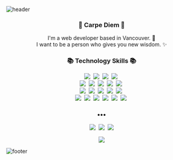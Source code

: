![header](https://capsule-render.vercel.app/api?type=slice&color=8f52c8&height=190&section=header&text=JongHyun%20Park&fontColor=090707&fontAlignX=45&fontAlignY=65&fontSize=100)


<h3 align="center"> 👋 Carpe Diem 👋 </h3>
<p align="center">
I'm a web developer based in Vancouver. 🌱 <br>
I want to be a person who gives you new wisdom. ✨
</p>
<h3 align="center">📚 Technology Skills 📚</h3>
<p align="center">
  <img src="https://img.shields.io/badge/-Java-orange"/>&nbsp
  <img src="https://img.shields.io/badge/-Spring-blueviolet"/>&nbsp
  <img src="https://img.shields.io/badge/-React-blue"/>&nbsp
  <img src="https://img.shields.io/badge/-Node.js-green"/>&nbsp
  <br>
  <img src="https://img.shields.io/badge/-Spring Boot-brightgreen"/>&nbsp
  <img src="https://img.shields.io/badge/-JPA-E92D2E"/>&nbsp
  <img src="https://img.shields.io/badge/-JavaScript-yellow"/>&nbsp
  <img src="https://img.shields.io/badge/-Express.js-green"/>&nbsp
  <img src="https://img.shields.io/badge/-WordPress-blue"/>&nbsp
  <br>
  <img src="https://img.shields.io/badge/-Oracle-lightgray"/>&nbsp
  <img src="https://img.shields.io/badge/-MongoDB-4FAA40"/>&nbsp  
  <img src="https://img.shields.io/badge/-MSSQL-9153C9"/>&nbsp  
  <img src="https://img.shields.io/badge/-MySQL-navy"/>&nbsp
  <img src="https://img.shields.io/badge/-MariaDB-422BF8"/>&nbsp
  <br>
  <img src="https://img.shields.io/badge/-AWS-orange"/>&nbsp
  <img src="https://img.shields.io/badge/-HTML5-E54D26"/>&nbsp
  <img src="https://img.shields.io/badge/-CSS3-3C8FC6"/>&nbsp  
  <img src="https://img.shields.io/badge/-JQuery-EFDB4F"/>&nbsp  
  <img src="https://img.shields.io/badge/-BootStrap-59407F"/>&nbsp    
  <img src="https://img.shields.io/badge/-Git-black"/>&nbsp
</p>

<h3 align="center">•••</h3>

<p align="center">
  <a href="https://jonghyun.cf/"><img src="https://img.shields.io/badge/Portfolio-FA829D?style=flat-square&logo=D-Wave Systems&logoColor=white&link=https://jonghuyun.cf"/></a>&nbsp
  <a href="https://www.linkedin.com/in/jonghyun-park-dylan/?locale=en_US"><img src="https://img.shields.io/badge/LinkedIn-0A66C2?style=flat-square&logo=LinkedIn&logoColor=white&link=https://www.linkedin.com/in/jonghyun-park-dylan/?locale=en_US"/></a>&nbsp
  <a href="mailto:jonghyun.park.dylan@gmail.com"><img src="https://img.shields.io/badge/Gmail-d14836?style=flat-square&logo=Gmail&logoColor=white&link=mailto:jonghyun.park.dylan@gmail.com"/></a>
</p>

<p align="center">
  <a href="https://hits.seeyoufarm.com"><img src="https://hits.seeyoufarm.com/api/count/incr/badge.svg?url=https%3A%2F%2Fgithub.com%2FWebcrazyDylan&count_bg=%23ED6DA3&title_bg=%2386757E&icon=github.svg&icon_color=%23E1DEDE&title=hits&edge_flat=false"/></a>
</p>

![footer](https://capsule-render.vercel.app/api?type=egg&color=80D5C8&height=100&section=footer)
